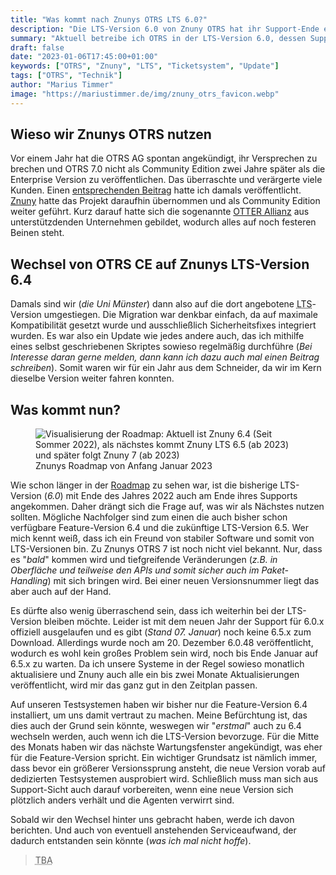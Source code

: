 ```yaml
---
title: "Was kommt nach Znunys OTRS LTS 6.0?"
description: "Die LTS-Version 6.0 von Znuny OTRS hat ihr Support-Ende erreicht. Doch auf welche Version sollte ich in Zukunft setzen?."
summary: "Aktuell betreibe ich OTRS in der LTS-Version 6.0, dessen Support mit Ende des Jahres 2022 ausgelaufen ist. Nun ist also die Frage, ob wir zur neuen LTS-Version 6.5 oder doch zur schon länger verfügbaren Feature-Version 6.4 wechseln werden. Entgegen meiner persönlichen Präferenz für LTS-Versionen kann es aber sein, dass diesmal stattdessen auf die Feature-Version gesetzt wird."
draft: false
date: "2023-01-06T17:45:00+01:00"
keywords: ["OTRS", "Znuny", "LTS", "Ticketsystem", "Update"]
tags: ["OTRS", "Technik"]
author: "Marius Timmer"
image: "https://mariustimmer.de/img/znuny_otrs_favicon.webp"
---
```


Wieso wir Znunys OTRS nutzen
----------------------------
Vor einem Jahr hat die OTRS AG spontan angekündigt, ihr Versprechen zu brechen
und OTRS 7.0 nicht als Community Edition zwei Jahre später als die Enterprise
Version zu veröffentlichen. Das überraschte und verärgerte viele Kunden. Einen
[entsprechenden Beitrag](/post/otrs_ce) hatte ich damals veröffentlicht.
[Znuny](https://www.znuny.org) hatte das Projekt daraufhin übernommen und
als Community Edition weiter geführt. Kurz darauf hatte sich die sogenannte
[OTTER Allianz](https://www.otter-alliance.de) aus unterstützdenden Unternehmen
gebildet, wodurch alles auf noch festeren Beinen steht.

Wechsel von OTRS CE auf Znunys LTS-Version 6.4
----------------------------------------------
Damals sind wir (_die Uni Münster_) dann also auf die dort angebotene 
<abbr title="Longterm support">LTS</abbr>-Version umgestiegen. Die Migration
war denkbar einfach, da auf maximale Kompatibilität gesetzt wurde und
ausschließlich Sicherheitsfixes integriert wurden. Es war also ein Update
wie jedes andere auch, das ich mithilfe eines selbst geschriebenen
Skriptes sowieso regelmäßig durchführe (_Bei Interesse daran gerne
melden, dann kann ich dazu auch mal einen Beitrag schreiben_). Somit
waren wir für ein Jahr aus dem Schneider, da wir im Kern dieselbe Version
weiter fahren konnten.

Was kommt nun?
--------------
<figure role="group" class="right col2">
    <img
        srcset="/img/znuny_roadmap_2023q1_small.webp 480w,
                /img/znuny_roadmap_2023q1.webp,
                /img/znuny_roadmap_2023q1.png"
        img="/img/znuny_roadmap_2023q1.png"
        alt="Visualisierung der Roadmap: Aktuell ist Znuny 6.4 (Seit Sommer 2022), als nächstes kommt Znuny LTS 6.5 (ab 2023) und später folgt Znuny 7 (ab 2023)"
        title="" />
    <figcaption>Znunys Roadmap von Anfang Januar 2023</figcaption>
</figure>

Wie schon länger in der [Roadmap](https://www.znuny.org/de/roadmap) zu sehen
war, ist die bisherige LTS-Version (_6.0_) mit Ende des Jahres 2022 auch am
Ende ihres Supports angekommen. Daher drängt sich die Frage auf, was wir als
Nächstes nutzen sollten. Mögliche Nachfolger sind zum einen die auch bisher
schon verfügbare Feature-Version 6.4 und die zukünftige LTS-Version 6.5. Wer
mich kennt weiß, dass ich ein Freund von stabiler Software und somit von
LTS-Versionen bin. Zu Znunys OTRS 7 ist noch nicht viel bekannt. Nur, dass
es "_bald_" kommen wird und tiefgreifende Veränderungen (_z.B. in Oberfläche
und teilweise den APIs und somit sicher auch im Paket-Handling_) mit sich
bringen wird. Bei einer neuen Versionsnummer liegt das aber auch auf der Hand.

Es dürfte also wenig überraschend sein, dass ich weiterhin bei der LTS-Version
bleiben möchte. Leider ist mit dem neuen Jahr der Support für 6.0.x offiziell
ausgelaufen und es gibt (_Stand 07. Januar_) noch keine 6.5.x zum Download.
Allerdings wurde noch am 20. Dezember 6.0.48 veröffentlicht, wodurch es wohl
kein großes Problem sein wird, noch bis Ende Januar auf 6.5.x zu warten. Da
ich unsere Systeme in der Regel sowieso monatlich aktualisiere und Znuny
auch alle ein bis zwei Monate Aktualisierungen veröffentlicht, wird mir das
ganz gut in den Zeitplan passen.

Auf unseren Testsystemen haben wir bisher nur die Feature-Version 6.4
installiert, um uns damit vertraut zu machen. Meine Befürchtung ist, das
dies auch der Grund sein könnte, weswegen wir "_erstmal_" auch zu 6.4
wechseln werden, auch wenn ich die LTS-Version bevorzuge. Für die Mitte
des Monats haben wir das nächste Wartungsfenster angekündigt, was eher
für die Feature-Version spricht. Ein wichtiger Grundsatz ist nämlich immer,
dass bevor ein größerer Versionssprung ansteht, die neue Version vorab auf
dedizierten Testsystemen ausprobiert wird. Schließlich muss man sich aus
Support-Sicht auch darauf vorbereiten, wenn eine neue Version sich plötzlich
anders verhält und die Agenten verwirrt sind.

Sobald wir den Wechsel hinter uns gebracht haben, werde ich davon berichten.
Und auch von eventuell anstehenden Serviceaufwand, der dadurch entstanden sein
könnte (_was ich mal nicht hoffe_).

> <abbr title="To be added">TBA</abbr>